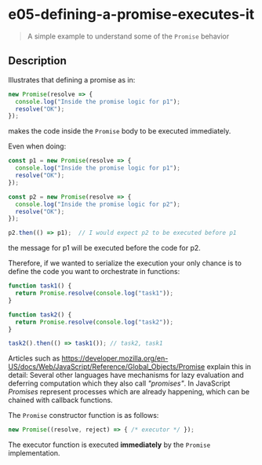 # e05-defining-a-promise-executes-it
> A simple example to understand some of the `Promise` behavior

## Description

Illustrates that defining a promise as in:
```javascript
new Promise(resolve => {
  console.log("Inside the promise logic for p1");
  resolve("OK");
});
```

makes the code inside the `Promise` body to be executed immediately.

Even when doing:

```javascript
const p1 = new Promise(resolve => {
  console.log("Inside the promise logic for p1");
  resolve("OK");
});

const p2 = new Promise(resolve => {
  console.log("Inside the promise logic for p2");
  resolve("OK");
});

p2.then(() => p1);  // I would expect p2 to be executed before p1
```

the message for p1 will be executed before the code for p2.

Therefore, if we wanted to serialize the execution your only chance is to define the code you want to orchestrate in functions:
```javascript
function task1() {
  return Promise.resolve(console.log("task1"));
}

function task2() {
  return Promise.resolve(console.log("task2"));
}

task2().then(() => task1()); // task2, task1
```

Articles such as https://developer.mozilla.org/en-US/docs/Web/JavaScript/Reference/Global_Objects/Promise explain this in detail:
Several other languages have mechanisms for lazy evaluation and deferring computation which they also call *"promises"*. In JavaScript *Promises* represent processes which are already happening, which can be chained with callback functions.

The `Promise` constructor function is as follows:
```javascript
new Promise((resolve, reject) => { /* executor */ });
```

The executor function is executed **immediately** by the `Promise` implementation.